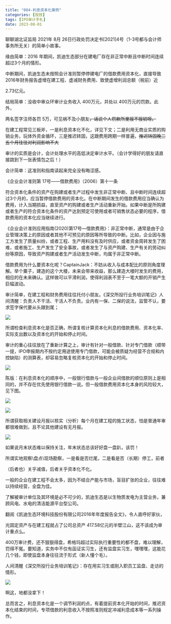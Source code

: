 ```yaml
---
title: "084-利息资本化案例"
categories: [投技]
tags: [IPO审计手札]
date: 2023-08-01
---
```

聊聊湖北证监局 2021年 8月 26日行政处罚决定书[2021]4号（1-3号都与会计师事务所无关）的简单小故事。

缘由简单：2016 年期间，凯迪生态部分在建电厂存在非正常中断且中断时间连续超过3个月的情形。

中断期间，凯迪生态未按照会计准则暂停停建电厂的借款费用资本化，直接导致2016年财务报告虚增在建工程、虚减财务费用、致使虚增利润总额（税前）近

2.73亿元。

结局简单：没收中审众环审计业务收入 400万元，并处以 400万元的罚款。此外，

两名签字注师各罚 5万，可见祸不及小朋友~~，话说个人罚款所里报不报销呀。~~

在建工程常见三板斧，一是利息资本化不化，详见下文；二是利用无商业实质的购销业务，玩体外资金循环，三是推迟转固，这跟费用跨期一样普遍，~~推迟转固晚三五个月往往对利润影响不大~~

审计的实质是会计，会计处理水平的高低决定审计水平。（会计学得好的朋友请直接跳到下一张表情包之后！）

会计简单：这准则和指南读起来完全没有晦涩感。

《企业会计准则第 17号——借款费用》（2006）第十一条

符合资本化条件的资产在购建或者生产过程中发生非正常中断、且中断时间连续超过3个月的，应当暂停借款费用的资本化。在中断期间发生的借款费用应当确认为费用，计入当期损益，直至资产的购建或者生产活动重新开始。如果中断是所购建或者生产的符合资本化条件的资产达到预定可使用或者可销售状态必要的程序，借款费用的资本化应当继续进行。

《企业会计准则应用指南(2020)第17号—借款费用》：非正常中断，通常是由于企业管理决策上的原因或者其他不可预见的原因等所导致的中断。比如，企业因与施工方发生了质量纠纷，或者工程、生产用料没有及时供应，或者资金周转发生了困难，或者施工、生产发生了安全事故，或者发生了与资产购建、生产有关的劳动纠纷等原因，导致资产购建或者生产活动发生中断，均属于非正常中断。

借款费用为什么要资本化呢？CaptainJack：不妨从收入与成本配比的原则角度理解。举个粟子，建造的这个大楼，未来会带来收益，那么建造大楼时发生的费用，相应的在未来确认。这样做可以平滑利润，使得利润表不至于一笔大额的开销产生巨幅波动。

审计简单，在建工程和财务费用往往托付小朋友。《深交所投行业务培训笔记》人间清醒：负责人不干活、干活人不负责。业内有一保、二保的说法，监管不认，要求签字保代要从头跟到尾；

![](https://img.richfan.site/ibank/IPO审计札记/084-利息资本化案例_1.webp)

所谓检查利息资本化是否正确，所谓复核计算资本化利息的借款费用、资本化率、实际支出数以及资本化的开始和停止时间。

审计的重心往往放在了重新计算之上，审计有针对一般借款、针对专门借款（顺带一提，IPO申报期内不按约定用途使用专门借款，可能会被质疑为经营不合规和内控缺陷）的测算表，却容易忽略复核资本化的开始和停止时间。

![](https://img.richfan.site/ibank/IPO审计札记/084-利息资本化案例_2.webp)

陈版：在利息资本化的顺序中，一般银行借款与一般企业间借款的顺位原则上是相同的，并不存在优先使用银行借款一说。但一般借款费用资本化本身的风险较大，见下图。

![](https://img.richfan.site/ibank/IPO审计札记/084-利息资本化案例_3.webp)

![](https://img.richfan.site/ibank/IPO审计札记/084-利息资本化案例_4.webp)

所谓获取相关建设月报以核实（分析）每个月在建工程的施工状态，怕是普通年审都很难做到，且不论其他建设有无月报。

![](https://img.richfan.site/ibank/IPO审计札记/084-利息资本化案例_5.webp)

如果说月末状态难以保持关注，年末状态总该好好盘一盘趴，该罚！

所谓实地观察\盘点\现场勘察，一是看是否烂尾，二是看是否（长期）停工，前者

（后者也）关乎减值，后者关乎资本化不化。

一般的企业在建工程不会太多，因为不结合产能与市场，盲目扩张的企业，往往难以持续经营，全盘为佳。

了解被审计单位及其环境是必不可少的，凯迪生态是以生物质发电为主营业务，兼顾风电、水电的清洁能源平台型公司。

翻阅《凯迪生态环境科技股份有限公司2016年年度报告全文》，令人直呼好家伙，

光固定资产与在建工程就占了公司总资产 417.58亿元的半壁江山，这不该成为审计重点么。

400万审计费，还不狠狠得盘，希格玛超过实际执行重要性的都不盘，难以理解，罚得不冤。要知道，实务中不仅有函证实习生，还有监盘实习生，嘿嘿嘿，这能花几个钱，即使监盘本身往往流于形式（新人懂个毛）。

人间清醒《深交所投行业务培训笔记》：存在用实习生或刚入职员工监盘、走访的情形。

![](https://img.richfan.site/ibank/IPO审计札记/084-利息资本化案例_6.webp)

啊这，地都没拿下！

总而言之，利息资本化是一个调节利润的点，有着提前资本化开始的时间，推迟资本化结束的时间，专项借款的利息收入不按照准则规定冲减利息成本等一系列操作。